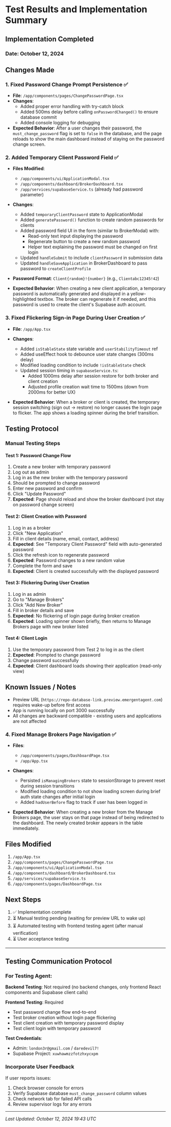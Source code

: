 # Test Results and Implementation Summary

## Implementation Completed

### Date: October 12, 2024

## Changes Made

### 1. **Fixed Password Change Prompt Persistence** ✅
- **File**: `/app/components/pages/ChangePasswordPage.tsx`
- **Changes**:
  - Added proper error handling with try-catch block
  - Added 500ms delay before calling `onPasswordChanged()` to ensure database commit
  - Added console logging for debugging
- **Expected Behavior**: After a user changes their password, the `must_change_password` flag is set to `false` in the database, and the page reloads to show the main dashboard instead of staying on the password change screen.

### 2. **Added Temporary Client Password Field** ✅
- **Files Modified**:
  - `/app/components/ui/ApplicationModal.tsx`
  - `/app/components/dashboard/BrokerDashboard.tsx`
  - `/app/services/supabaseService.ts` (already had password parameter)
  
- **Changes**:
  - Added `temporaryClientPassword` state to ApplicationModal
  - Added `generatePassword()` function to create random passwords for clients
  - Added password field UI in the form (similar to BrokerModal) with:
    - Read-only text input displaying the password
    - Regenerate button to create a new random password
    - Helper text explaining the password must be changed on first login
  - Updated `handleSubmit` to include `clientPassword` in submission data
  - Updated `handleSaveApplication` in BrokerDashboard to pass password to `createClientProfile`
  
- **Password Format**: `Client{random}!{number}` (e.g., `Clientabc12345!42`)
- **Expected Behavior**: When creating a new client application, a temporary password is automatically generated and displayed in a yellow-highlighted textbox. The broker can regenerate it if needed, and this password is used to create the client's Supabase auth account.

### 3. **Fixed Flickering Sign-in Page During User Creation** ✅
- **File**: `/app/App.tsx`
- **Changes**:
  - Added `isStableState` state variable and `userStabilityTimeout` ref
  - Added useEffect hook to debounce user state changes (300ms delay)
  - Modified loading condition to include `!isStableState` check
  - Updated session timing in `supabaseService.ts`:
    - Added 1000ms delay after session restore for both broker and client creation
    - Adjusted profile creation wait time to 1500ms (down from 2000ms for better UX)
  
- **Expected Behavior**: When a broker or client is created, the temporary session switching (sign out → restore) no longer causes the login page to flicker. The app shows a loading spinner during the brief transition.

## Testing Protocol

### Manual Testing Steps

#### Test 1: Password Change Flow
1. Create a new broker with temporary password
2. Log out as admin
3. Log in as the new broker with the temporary password
4. Should be prompted to change password
5. Enter new password and confirm
6. Click "Update Password"
7. **Expected**: Page should reload and show the broker dashboard (not stay on password change screen)

#### Test 2: Client Creation with Password
1. Log in as a broker
2. Click "New Application"
3. Fill in client details (name, email, contact, address)
4. **Expected**: See "Temporary Client Password" field with auto-generated password
5. Click the refresh icon to regenerate password
6. **Expected**: Password changes to a new random value
7. Complete the form and save
8. **Expected**: Client is created successfully with the displayed password

#### Test 3: Flickering During User Creation
1. Log in as admin
2. Go to "Manage Brokers"
3. Click "Add New Broker"
4. Fill in broker details and save
5. **Expected**: No flickering of login page during broker creation
6. **Expected**: Loading spinner shown briefly, then returns to Manage Brokers page with new broker listed

#### Test 4: Client Login
1. Use the temporary password from Test 2 to log in as the client
2. **Expected**: Prompted to change password
3. Change password successfully
4. **Expected**: Client dashboard loads showing their application (read-only view)

## Known Issues / Notes

- Preview URL (`https://repo-database-link.preview.emergentagent.com`) requires wake-up before first access
- App is running locally on port 3000 successfully
- All changes are backward compatible - existing users and applications are not affected

### 4. **Fixed Manage Brokers Page Navigation** ✅
- **Files**: 
  - `/app/components/pages/DashboardPage.tsx`
  - `/app/App.tsx`
  
- **Changes**:
  - Persisted `isManagingBrokers` state to sessionStorage to prevent reset during session transitions
  - Modified loading condition to not show loading screen during brief auth state changes after initial login
  - Added `hadUserBefore` flag to track if user has been logged in
  
- **Expected Behavior**: When creating a new broker from the Manage Brokers page, the user stays on that page instead of being redirected to the dashboard. The newly created broker appears in the table immediately.

## Files Modified

1. `/app/App.tsx`
2. `/app/components/pages/ChangePasswordPage.tsx`
3. `/app/components/ui/ApplicationModal.tsx`
4. `/app/components/dashboard/BrokerDashboard.tsx`
5. `/app/services/supabaseService.ts`
6. `/app/components/pages/DashboardPage.tsx`

## Next Steps

1. ✅ Implementation complete
2. ⏳ Manual testing pending (waiting for preview URL to wake up)
3. ⏳ Automated testing with frontend testing agent (after manual verification)
4. ⏳ User acceptance testing

---

## Testing Communication Protocol

### For Testing Agent:

**Backend Testing**: Not required (no backend changes, only frontend React components and Supabase client calls)

**Frontend Testing**: Required
- Test password change flow end-to-end
- Test broker creation without login page flickering
- Test client creation with temporary password display
- Test client login with temporary password

**Test Credentials**:
- Admin: `london3r@gmail.com` / `daredevil7!`
- Supabase Project: `xuwhawmzzfotzhxycxpm`

### Incorporate User Feedback

If user reports issues:
1. Check browser console for errors
2. Verify Supabase database `must_change_password` column values
3. Check network tab for failed API calls
4. Review supervisor logs for any errors

---

*Last Updated: October 12, 2024 19:43 UTC*
